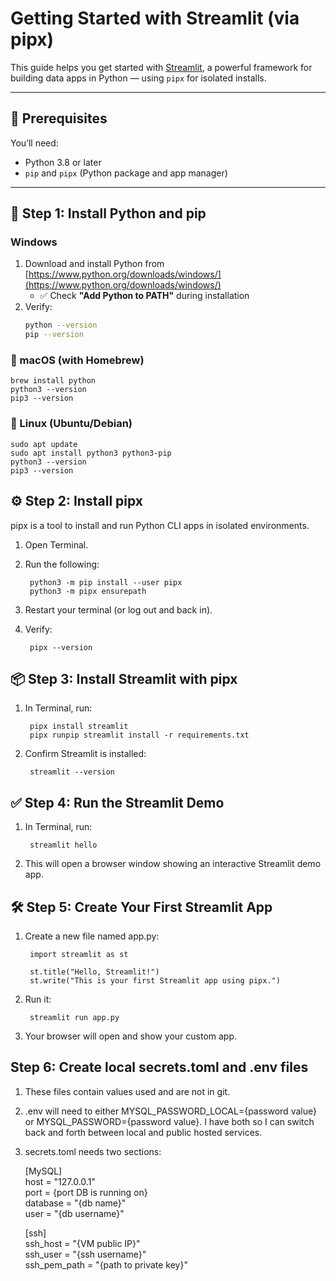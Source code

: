 # Getting Started with Streamlit (via pipx)

This guide helps you get started with [Streamlit](https://streamlit.io/), a powerful framework for building data apps in Python — using `pipx` for isolated installs.

---

## 🚀 Prerequisites

You’ll need:

- Python 3.8 or later
- `pip` and `pipx` (Python package and app manager)

---

## 🔧 Step 1: Install Python and pip

### Windows

1. Download and install Python from [https://www.python.org/downloads/windows/](https://www.python.org/downloads/windows/)
   - ✅ Check **"Add Python to PATH"** during installation
2. Verify:
   ```bash
   python --version
   pip --version

### 🍎 macOS (with Homebrew)

    brew install python
    python3 --version
    pip3 --version

### 🐧 Linux (Ubuntu/Debian)

    sudo apt update
    sudo apt install python3 python3-pip
    python3 --version
    pip3 --version

## ⚙️ Step 2: Install pipx

pipx is a tool to install and run Python CLI apps in isolated environments.

1. Open Terminal.

2. Run the following:

        python3 -m pip install --user pipx
        python3 -m pipx ensurepath
        

3. Restart your terminal (or log out and back in).

4. Verify:

        pipx --version

## 📦 Step 3: Install Streamlit with pipx

1. In Terminal, run:

        pipx install streamlit
        pipx runpip streamlit install -r requirements.txt

2. Confirm Streamlit is installed:

        streamlit --version

## ✅ Step 4: Run the Streamlit Demo

1. In Terminal, run:

        streamlit hello

2. This will open a browser window showing an interactive Streamlit demo app.

## 🛠 Step 5: Create Your First Streamlit App

1. Create a new file named app.py:

        import streamlit as st

        st.title("Hello, Streamlit!")
        st.write("This is your first Streamlit app using pipx.")

2. Run it:

        streamlit run app.py

3. Your browser will open and show your custom app.

## Step 6: Create local secrets.toml and .env files

1. These files contain values used and are not in git.
2. .env will need to either MYSQL_PASSWORD_LOCAL={password value} or MYSQL_PASSWORD={password value}. I have both so I can switch back and forth between local and public hosted services.
3. secrets.toml needs two sections:
   
      [MySQL]  
      host = "127.0.0.1"  
      port = {port DB is running on}  
      database = "{db name}"  
      user = "{db username}"  
      
      [ssh]  
      ssh_host = "{VM public IP}"  
      ssh_user = "{ssh username}"  
      ssh_pem_path = "{path to private key}"  

